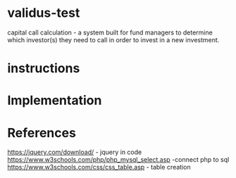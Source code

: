 # validus-test
capital call calculation - a system built for fund managers to determine which investor(s) they need to call in 
order to invest in a new investment.

# instructions

# Implementation

# References
https://jquery.com/download/ - jquery in code
https://www.w3schools.com/php/php_mysql_select.asp -connect php to sql
https://www.w3schools.com/css/css_table.asp - table creation